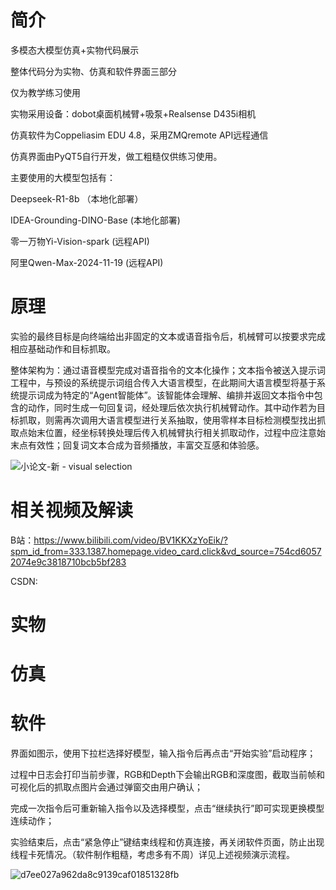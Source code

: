 # 简介
多模态大模型仿真+实物代码展示 

整体代码分为实物、仿真和软件界面三部分

仅为教学练习使用

实物采用设备：dobot桌面机械臂+吸泵+Realsense D435i相机

仿真软件为Coppeliasim EDU 4.8，采用ZMQremote API远程通信

仿真界面由PyQT5自行开发，做工粗糙仅供练习使用。

主要使用的大模型包括有：

Deepseek-R1-8b （本地化部署）

IDEA-Grounding-DINO-Base (本地化部署)

零一万物Yi-Vision-spark (远程API)

阿里Qwen-Max-2024-11-19 (远程API)


# 原理
实验的最终目标是向终端给出非固定的文本或语音指令后，机械臂可以按要求完成相应基础动作和目标抓取。

整体架构为：通过语音模型完成对语音指令的文本化操作；文本指令被送入提示词工程中，与预设的系统提示词组合传入大语言模型，在此期间大语言模型将基于系统提示词成为特定的“Agent智能体”。该智能体会理解、编排并返回文本指令中包含的动作，同时生成一句回复词，经处理后依次执行机械臂动作。其中动作若为目标抓取，则需再次调用大语言模型进行关系抽取，使用零样本目标检测模型找出抓取点始末位置，经坐标转换处理后传入机械臂执行相关抓取动作，过程中应注意始末点有效性；回复词文本合成为音频播放，丰富交互感和体验感。

![小论文-新 - visual selection](https://github.com/user-attachments/assets/f359bd83-0fe2-48b7-aded-279b89cb3d72)


# 相关视频及解读
B站：https://www.bilibili.com/video/BV1KKXzYoEik/?spm_id_from=333.1387.homepage.video_card.click&vd_source=754cd60572074e9c3818710bcb5bf283

CSDN:
# 实物

# 仿真

# 软件
界面如图示，使用下拉栏选择好模型，输入指令后再点击“开始实验”启动程序；

过程中日志会打印当前步骤，RGB和Depth下会输出RGB和深度图，截取当前帧和可视化后的抓取点图片会通过弹窗交由用户确认；

完成一次指令后可重新输入指令以及选择模型，点击“继续执行”即可实现更换模型连续动作；

实验结束后，点击“紧急停止”键结束线程和仿真连接，再关闭软件页面，防止出现线程卡死情况。（软件制作粗糙，考虑多有不周）详见上述视频演示流程。

![d7ee027a962da8c9139caf01851328fb](https://github.com/user-attachments/assets/fd5b5dd4-f71a-4f7d-b365-2806e9006841)
